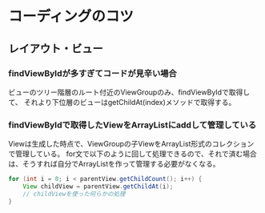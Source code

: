 # コーディングのコツ

## レイアウト・ビュー

### findViewByIdが多すぎてコードが見辛い場合

ビューのツリー階層のルート付近のViewGroupのみ、findViewByIdで取得して、
それより下位層のビューはgetChildAt(index)メソッドで取得する。

### findViewByIdで取得したViewをArrayListにaddして管理している

Viewは生成した時点で、ViewGroupの子ViewをArrayList形式のコレクションで管理している。
for文で以下のように回して処理できるので、それで済む場合は、そうすれば自分でArrayListを作って管理する必要がなくなる。

```Java
for (int i = 0; i < parentView.getChildCount(); i++) {
    View childView = parentView.getChildAt(i);
    // childViewを使った何らかの処理
}
```


